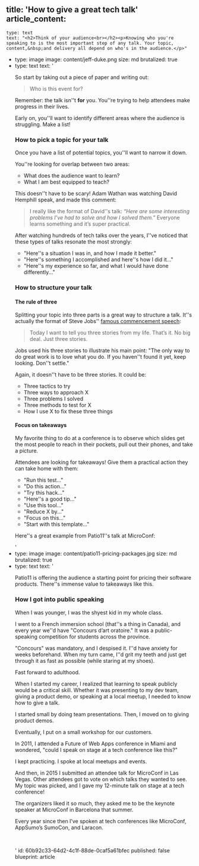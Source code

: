 title: 'How to give a great tech talk'
article_content:
  -
    type: text
    text: "<h2>Think of your audience<br></h2><p>Knowing who you're speaking to is the most important step of any talk. Your topic, content,&nbsp;and delivery all depend on who's in the audience.</p>"
  -
    type: image
    image: content/jeff-duke.png
    size: md
    brutalized: true
  -
    type: text
    text: '<p>So start by taking out a piece of paper and writing out:</p><blockquote><p>Who is this event for?</p></blockquote><p>Remember: the talk isn''t <b>for</b>&nbsp;you. You''re trying to help attendees make progress in their lives.</p><p>Early on, you''ll want to identify different areas where the audience is struggling. Make a list!</p><h3>How to pick a topic for your talk</h3><p>Once you have a list of potential topics, you''ll want to narrow it down.</p><p>You''re looking for overlap between two areas:</p><ul><li>What does the audience want to learn?<br></li><li>What I am best equipped to teach?<br></li></ul><p>This doesn''t have to be scary! Adam Wathan was watching David Hemphill speak, and made this comment:</p><blockquote><p>I really like the format of David''s talk:&nbsp;<em>“Here are some interesting problems I’ve had to solve and how I solved them.”</em> Everyone learns something and it’s super practical.<br></p></blockquote><p>After watching hundreds of tech talks over the years, I''ve noticed that these types of talks resonate the most strongly:</p><ul><li>"Here''s a situation I was in, and how I made it better."<br></li><li>"Here''s something I accomplished and here''s how I did it..."<br></li><li>"Here''s my experience so far, and what I would have done differently..."</li></ul><h3>How to structure your talk</h3><h4>The rule of three</h4><p>Splitting your topic into three parts is a great way to structure a talk. It''s actually the format of Steve Jobs'' <a href="https://www.youtube.com/watch?v=D1R-jKKp3NA">famous commencement speech</a>:</p><blockquote><p>Today I want to tell you three stories from my life. That’s it. No big deal. Just three stories.</p></blockquote><p>Jobs used his three stories to illustrate his main point: "The only way to do great work is to love what you do. If you haven''t found it yet, keep looking. Don''t settle."</p><p>Again, it doesn''t have to be three stories. It could be:</p><ul><li>Three tactics to try<br></li><li>Three ways to approach X<br></li><li>Three problems I solved<br></li><li>Three methods to test for X</li><li>How I use X to&nbsp;fix these three things</li></ul><h4>Focus on takeaways</h4><p>My favorite thing to do at a conference is to observe which slides get the most people to reach in their pockets, pull out their phones, and take a picture.</p><p>Attendees are looking for takeaways! Give them a practical action they can take home with them:</p><ul><li>"Run this test..."</li><li>"Do this action..."</li><li>"Try this hack..."</li><li>"Here''s a good tip..."</li><li>"Use this tool..."</li><li>"Reduce X by..."</li><li>"Focus on this..."</li><li>"Start with this template..."</li></ul><p>Here''s a great example from Patio11''s talk at MicroConf:</p>'
  -
    type: image
    image: content/patio11-pricing-packages.jpg
    size: md
    brutalized: true
  -
    type: text
    text: '<p>Patio11 is offering the audience a starting point for pricing their software products. There''s immense value to takeaways&nbsp;like this.</p><h3>How I got into public speaking</h3><p>When I was younger, I was the shyest kid in my whole class.</p><p>I went to a French immersion school (that''s a thing in Canada), and every year we''d have "Concours d’art oratoire." It was a public-speaking competition for students across the province.</p><p>"Concours" was mandatory, and I despised it. I''d have anxiety for weeks beforehand. When my turn came, I''d grit my teeth and just get through it as fast as possible (while staring at my shoes).</p><p>Fast forward to adulthood.</p><p>When I started my career, I realized that learning to speak publicly would be a critical skill. Whether it was presenting to my dev team, giving a product demo, or speaking at a local meetup, I needed to know how to give a talk.</p><p>I started small by doing team presentations. Then, I moved on to giving product demos.</p><p>Eventually, I put on a small workshop for our customers.</p><p>In 2011, I attended a Future of Web Apps conference in Miami and wondered, "could I speak on stage at a tech conference like this?"</p><p>I kept practicing. I spoke at local meetups and events.</p><p>And then, in 2015 I submitted an attendee talk for MicroConf in Las Vegas. Other attendees got to vote on which talks they wanted to see. My topic was picked, and I gave my 12-minute talk on stage at a tech conference!</p><p>The organizers liked it so much, they asked me to be the keynote speaker at MicroConf in Barcelona that summer.</p><p>Every year since then I’ve spoken at tech conferences like MicroConf, AppSumo’s SumoCon, and Laracon.</p><p><br></p>'
id: 60b92c33-64d2-4c1f-88de-0caf5a61bfec
published: false
blueprint: article
